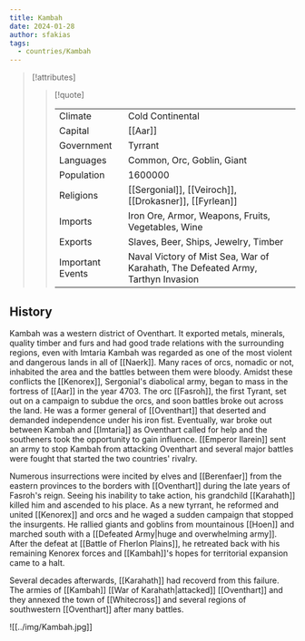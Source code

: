 ```yaml
---
title: Kambah
date: 2024-01-28
author: sfakias
tags:
  - countries/Kambah
---
```


> [!attributes]
> 
> > [!quote]
> >
> > | | |
> > | --- | --- |
> > | Climate | Cold Continental |
> > | Capital | [[Aar]] |
> > | Government | Tyrrant |
> > | Languages | Common, Orc, Goblin, Giant |
> > | Population | 1600000 |
> > | Religions | [[Sergonial]], [[Veiroch]], [[Drokasner]], [[Fyrlean]] |
> > | Imports | Iron Ore, Armor, Weapons, Fruits, Vegetables, Wine |
> > | Exports | Slaves, Beer, Ships, Jewelry, Timber |
> > | Important Events | Naval Victory of Mist Sea, War of Karahath, The Defeated Army, Tarthyn Invasion |

## History

Kambah was a western district of Oventhart. It exported metals, minerals, quality timber and furs and had good trade relations with the surrounding regions, even with Imtaria Kambah was regarded as one of the most violent and dangerous lands in all of [[Naerk]]. Many races of orcs, nomadic or not, inhabited the area and the battles between them were bloody. Amidst these conflicts the [[Kenorex]], Sergonial's diabolical army, began to mass in the fortress of [[Aar]] in the year 4703. The orc [[Fasroh]], the first Tyrant, set out on a campaign to subdue the orcs, and soon battles broke out across the land. He was a former general of [[Oventhart]] that deserted and demanded independence under his iron fist. Eventually, war broke out between Kambah and [[Imtaria]] as Oventhart called for help and the southeners took the opportunity to gain influence. [[Emperor Ilarein]] sent an army to stop Kambah from attacking Oventhart and several major battles were fought that started the two countries' rivalry.

Numerous insurrections were incited by elves and [[Berenfaer]] from the eastern provinces to the borders with [[Oventhart]] during the late years of Fasroh's reign. Seeing his inability to take action, his grandchild [[Karahath]] killed him and ascended to his place. As a new tyrrant, he reformed and united [[Kenorex]] and orcs and he waged a sudden campaign that stopped the insurgents. He rallied giants and goblins from mountainous [[Hoen]] and marched south with a [[Defeated Army|huge and overwhelming army]]. After the defeat at [[Battle of Fherlon Plains]], he retreated back with his remaining Kenorex forces and [[Kambah]]'s hopes for territorial expansion came to a halt.

Several decades afterwards, [[Karahath]] had recoverd from this failure. The armies of [[Kambah]] [[War of Karahath|attacked]] [[Oventhart]] and they annexed the town of [[Whitecross]] and several regions of southwestern [[Oventhart]] after many battles.

![[../img/Kambah.jpg]]